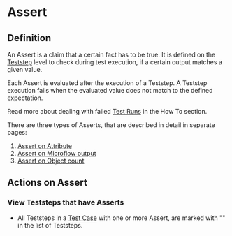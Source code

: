 # Assert

## Definition

An Assert is a claim that a certain fact has to be true. It is defined on the [Teststep](../Teststep) level to check during test execution, if a certain output matches a given value.

Each Assert is evaluated after the execution of a Teststep. A Teststep execution fails when the evaluated value does not match to the defined expectation. 

Read more about dealing with failed [Test Runs](test-run) in the How To section.

There are three types of Asserts, that are described in detail in separate pages:
1. [Assert on Attribute](Assert/assert-attribute)
2. [Assert on Microflow output](Assert/assert-microflow-output)
3. [Assert on Object count](Assert/assert-object-count)

## Actions on Assert

### View Teststeps that have Asserts 
- All Teststeps in a [Test Case](../test-case) with one or more Assert, are marked with "<i class="fas fa-ballot-check"></i>" in the list of Teststeps.

